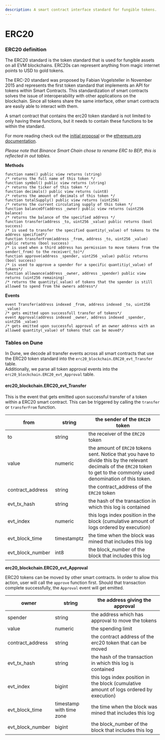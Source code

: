 ```yaml
---
description: A smart contract interface standard for fungible tokens.
---
```


# ERC20

### **ERC20 definition**

The ERC20 standard is the token standard that is used for fungible assets on all EVM blockchains. ERC20s can represent anything from magic internet points to USD to gold tokens.

The ERC-20 standard was proposed by Fabian Vogelsteller in November 2015 and represents the first token standard that implements an API for tokens within Smart Contracts. This standardization of smart contracts solves the issue of interoperability with other applications on the blockchain. Since all tokens share the same interface, other smart contracts are easily able to interact with them.

A smart contract that contains the erc20 token standard is not limited to only having these functions, but it needs to contain these functions to be within the standard.

For more reading check out the [initial proposal](https://eips.ethereum.org/EIPS/eip-20) or the [ethereum.org documentation](https://ethereum.org/en/developers/docs/standards/tokens/erc-20/).

_Please note that Binance Smart Chain chose to rename ERC to BEP, this is reflected in out tables._

**Methods**

```solidity
function name() public view returns (string) 
/* returns the full name of this token */
function symbol() public view returns (string) 
/* returns the ticker of this token */
function decimals() public view returns (uint8) 
/* returns the amount of decimals of this token */
function totalSupply() public view returns (uint256) 
/* returns the current circulating supply of this token */
function balanceOf(address _owner) public view returns (uint256 balance) 
/* returns the balance of the specified address */ 
function transfer(address _to, uint256 _value) public returns (bool success) 
/* is used to transfer the specified quantity(_value) of tokens to the address specified*/ 
function transferFrom(address _from, address _to, uint256 _value) public returns (bool success) 
/* is used when a third address has permission to move tokens from the sender(_from) to the receiver(_to)*/
function approve(address _spender, uint256 _value) public returns (bool success) 
/* is used to approve a spender for a specific quantitiy(_value) of tokens*/
function allowance(address _owner, address _spender) public view returns (uint256 remaining)
/* returns the quantity(_value) of tokens that the spender is still allowed to spend from the owners address*/
```

**Events**

```solidity
event Transfer(address indexed _from, address indexed _to, uint256 _value)
/* gets emitted upon successfull transfer of tokens*/
event Approval(address indexed _owner, address indexed _spender, uint256 _value)
/* gets emitted upon successful approval of an owner address with an allowed quantity(_value) of tokens that can be moved*/
```

### Tables on Dune

In Dune, we decode all transfer events across all smart contracts that use the ERC20 token standard into the `erc20_blockchain.ERC20_evt_Transfer` table.\
Additionally, we parse all token approval events into the `erc20_blockchain.ERC20_evt_Approval` table.

#### erc20\_blockchain.ERC20\_evt\_Transfer

This is the event that gets emitted upon successful transfer of a token within a ERC20 smart contract. This can be triggered by calling the `transfer` or `transferFrom` function.

| from               | string      | the sender of the `ERC20` token                                                                                                                                              |
| ------------------ | ----------- | ---------------------------------------------------------------------------------------------------------------------------------------------------------------------------- |
| to                 | string      | the receiver of the `ERC20` token                                                                                                                                            |
| value              | numeric     | the amount of `ERC20` tokens sent. Notice that you have to divide this by the relevant decimals of the `ERC20` token to get to the commonly used denomination of this token. |
| contract\_address  | string      | the contract\_address of the `ERC20` token                                                                                                                                   |
| evt\_tx\_hash      | string      | the hash of the transaction in which this log is contained                                                                                                                   |
| evt\_index         | numeric     | this logs index position in the block (cumulative amount of logs ordered by execution)                                                                                       |
| evt\_block\_time   | timestamptz | the time when the block was mined that includes this log                                                                                                                     |
| evt\_block\_number | int8        | the block\_number of the block that includes this log                                                                                                                        |

**erc20\_blockchain.ERC20\_evt\_Approval**

ERC20 tokens can be moved by other smart contracts. In order to allow this action, user will call the `approve` function first. Should that transaction complete successfully, the `Approval` event will get emitted.

| owner              | string                   | the address giving the approval                                                        |
| ------------------ | ------------------------ | -------------------------------------------------------------------------------------- |
| spender            | string                   | the address which has approval to move the tokens                                      |
| value              | numeric                  | the spending limit                                                                     |
| contract\_address  | string                   | the contract address of the erc20 token that can be moved                              |
| evt\_tx\_hash      | string                   | the hash of the transaction in which this log is contained                             |
| evt\_index         | bigint                   | this logs index position in the block (cumulative amount of logs ordered by execution) |
| evt\_block\_time   | timestamp with time zone | the time when the block was mined that includes this log                               |
| evt\_block\_number | bigint                   | the block\_number of the block that includes this log                                  |
